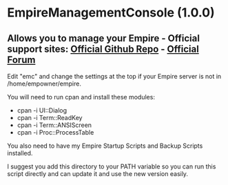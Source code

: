 # EmpireManagementConsole (1.0.0)
Allows you to manage your Empire - 
Official support sites: [Official Github Repo](https://github.com/fstltna/LugdunonManagementConsole) - [Official Forum](https://lugdunoncity.org/index.php/forum/lugdunon-management-console)
---
Edit "emc" and change the settings at the top if your Empire server is not in /home/empowner/empire.

You will need to run cpan and install these modules:

- cpan -i UI::Dialog
- cpan -i Term::ReadKey
- cpan -i Term::ANSIScreen
- cpan -i Proc::ProcessTable

You also need to have my Empire Startup Scripts and Backup Scripts installed.

I suggest you add this directory to your PATH variable so you can run this script directly and can update it and use the new version easily.


